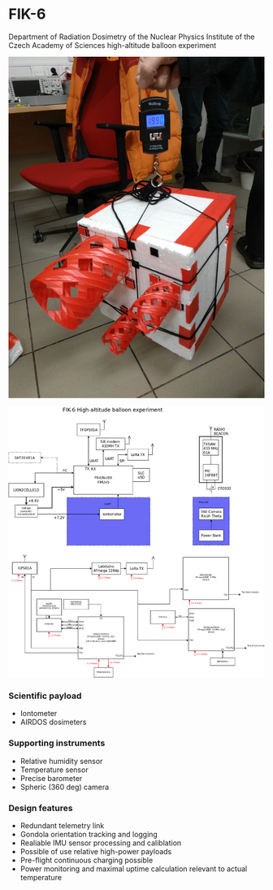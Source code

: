 # FIK-6
Department of Radiation Dosimetry of the Nuclear Physics Institute of the Czech Academy of Sciences high-altitude balloon experiment

![FIK-6 gondola pre-flight test weight](doc/img/FIK-6_gondola_weight.jpg)


![Block diagram](doc/img/block_schematics.png)

### Scientific payload

  * Iontometer
  * AIRDOS dosimeters


### Supporting instruments

  * Relative humidity sensor
  * Temperature sensor
  * Precise barometer
  * Spheric (360 deg) camera

### Design features

  * Redundant telemetry link
  * Gondola orientation tracking and logging
  * Realiable IMU sensor processing and caliblation
  * Possible of use relative high-power payloads
  * Pre-flight continuous charging possible
  * Power monitoring and maximal uptime calculation relevant to actual temperature
